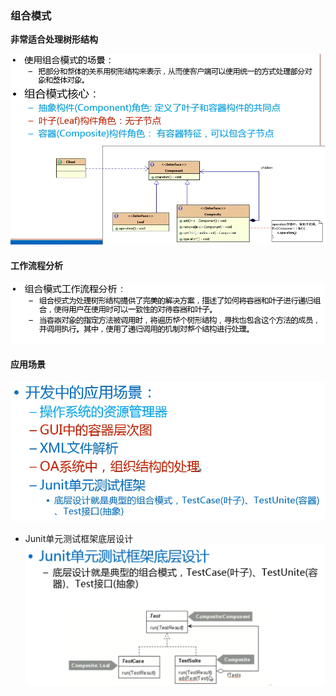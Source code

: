 ### 组合模式

**非常适合处理树形结构**

![组合模式](组合模式.png)

#### 工作流程分析

![工作流程分析](工作流程分析.png)

#### 应用场景

![应用场景](应用场景.png)

- Junit单元测试框架底层设计
![junit单元测试框架底层设计](Junit单元测试框架底层设计.png)


